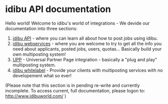 idibu API documentation
=========

Hello world! Welcome to idibu's world of integrations - We devide our documentation into three sections:

1. [idibu API](https://github.com/oneworldmarket/idibu-api/tree/master/api-v3) - where you can learn all about how to post jobs using idibu.
2. [idibu webservices](https://github.com/oneworldmarket/idibu-api/tree/master/webservices) - where you are welcome to try to get all the info you need about applicants, posted jobs, users, quotas... Basically build your own multiposting system!
3. [UPP](https://github.com/oneworldmarket/idibu-api/blob/master/UPP) - Universal Partner Page integration - basically a "plug and play" multiposting system.
4. [idibu whitelabel](https://github.com/oneworldmarket/idibu-api/tree/master/whitelabel) - Provide your clients with multiposting services with no developement what so ever!

(Please note that this section is in pending re-write and currently incomplete. To access current, full documentation, please logon to: http://www.idibuworld.com/ )
